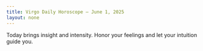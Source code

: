 ```yaml
---
title: Virgo Daily Horoscope – June 1, 2025
layout: none
---
```


Today brings insight and intensity. Honor your feelings and let your intuition guide you.
